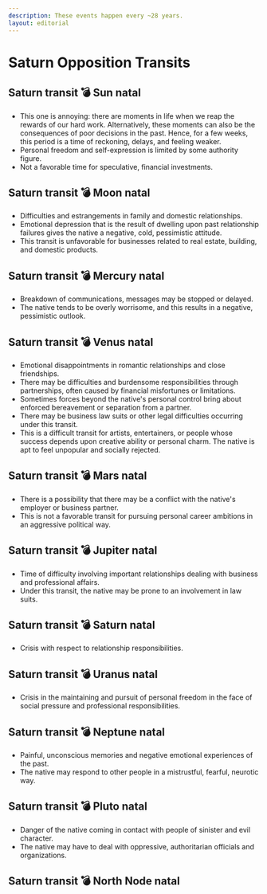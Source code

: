 ```yaml
---
description: These events happen every ~28 years.
layout: editorial
---
```


# Saturn Opposition Transits

## Saturn transit 💣 Sun natal&#x20;

* This one is annoying: there are moments in life when we reap the rewards of our hard work. Alternatively, these moments can also be the consequences of poor decisions in the past. Hence, for a few weeks, this period is a time of reckoning, delays, and feeling weaker.
* Personal freedom and self-expression is limited by some authority figure.
* Not a favorable time for speculative, financial investments.

## Saturn transit 💣 Moon natal&#x20;

* Difficulties and estrangements in family and domestic relationships.
* Emotional depression that is the result of dwelling upon past relationship failures gives the native a negative, cold, pessimistic attitude.
* This transit is unfavorable for businesses related to real estate, building, and domestic products.

## Saturn transit 💣 Mercury natal&#x20;

* Breakdown of communications, messages may be stopped or delayed.
* The native tends to be overly worrisome, and this results in a negative, pessimistic outlook.

## Saturn transit 💣 Venus natal&#x20;

* Emotional disappointments in romantic relationships and close friendships.
* There may be difficulties and burdensome responsibilities through partnerships, often caused by financial misfortunes or limitations.
* Sometimes forces beyond the native's personal control bring about enforced bereavement or separation from a partner.
* There may be business law suits or other legal difficulties occurring under this transit.&#x20;
* This is a difficult transit for artists, entertainers, or people whose success depends upon creative ability or personal charm. The native is apt to feel unpopular and socially rejected.

## Saturn transit 💣 Mars natal&#x20;

* There is a possibility that there may be a conflict with the native's employer or business partner.
* This is not a favorable transit for pursuing personal career ambitions in an aggressive political way.

## Saturn transit 💣 Jupiter natal&#x20;

* Time of difficulty involving important relationships dealing with business and professional affairs.&#x20;
* Under this transit, the native may be prone to an involvement in law suits.

## Saturn transit 💣 Saturn natal&#x20;

* Crisis with respect to relationship responsibilities.

## Saturn transit 💣 Uranus natal

* Crisis in the maintaining and pursuit of personal freedom in the face of social pressure and professional responsibilities.

## Saturn transit 💣 Neptune natal

* Painful, unconscious memories and negative emotional experiences of the past.
* The native may respond to other people in a mistrustful, fearful, neurotic way.&#x20;

## Saturn transit 💣 Pluto natal&#x20;

* Danger of the native coming in contact with people of sinister and evil character.
* The native may have to deal with oppressive, authoritarian officials and organizations.

## Saturn transit 💣 North Node natal&#x20;
